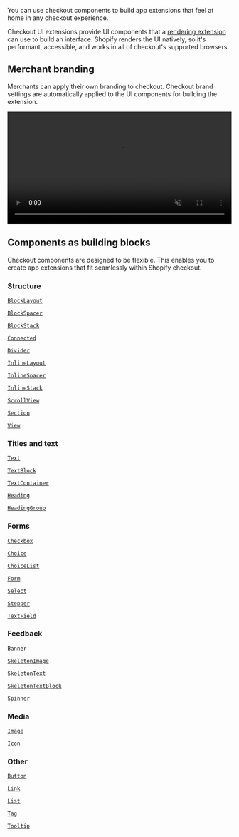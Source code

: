 You can use checkout components to build app extensions that feel at home in any checkout experience.

Checkout UI extensions provide UI components that a [rendering extension](/api/checkout-extensions/checkout/extension-points/api#renderextension) can use to build an interface. Shopify renders the UI natively, so it's performant, accessible, and works in all of checkout's supported browsers.

## Merchant branding

Merchants can apply their own branding to checkout. Checkout brand settings are automatically applied to the UI components for building the extension.

<video style="width: 100%; height: auto;" autoplay muted loop controls>
  <source src="/assets/apps/checkout/branding.webm" type="video/webm">
  <source src="/assets/apps/checkout/branding.mp4" type="video/mp4">
</video>

## Components as building blocks

Checkout components are designed to be flexible. This enables you to create app extensions that fit seamlessly within Shopify checkout.

<div class="checkout-component-grid">
  <div class="checkout-component-grid-item">
    <h3 class="checkout-component-grid-item_title">Structure</h3>
      <p><code><a href="/api/checkout-extensions/checkout/components/Banner">BlockLayout</a></code></p>
      <p><code><a href="/api/checkout-extensions/checkout/components/BlockSpacer">BlockSpacer</a></code></p>
      <p><code><a href="/api/checkout-extensions/checkout/components/BlockStack">BlockStack</a></code></p>
      <p><code><a href="/api/checkout-extensions/checkout/components/Connected">Connected</a></code></p>
      <p><code><a href="/api/checkout-extensions/checkout/components/Divider">Divider</a></code></p>
      <p><code><a href="/api/checkout-extensions/checkout/components/InlineLayout">InlineLayout</a></code></p>
      <p><code><a href="/api/checkout-extensions/checkout/components/InlineSpacer">InlineSpacer</a></code></p>
      <p><code><a href="/api/checkout-extensions/checkout/components/InlineStack">InlineStack</a></code></p>
      <p><code><a href="/api/checkout-extensions/checkout/components/ScrollView">ScrollView</a></code></p>
      <p><code><a href="/api/checkout-extensions/checkout/components/Section">Section</a></code></p>
      <p><code><a href="/api/checkout-extensions/checkout/components/View">View</a></code></p>
  </div>

  <div class="checkout-component-grid-item">
    <h3 class="checkout-component-grid-item_title">Titles and text</h3>
      <p><code><a href="/api/checkout-extensions/checkout/components/Text">Text</a></code></p>
      <p><code><a href="/api/checkout-extensions/checkout/components/TextBlock">TextBlock</a></code></p>
      <p><code><a href="/api/checkout-extensions/checkout/components/TextContainer">TextContainer</a></code></p>
      <p><code><a href="/api/checkout-extensions/checkout/components/Heading">Heading</a></code></p>
      <p><code><a href="/api/checkout-extensions/checkout/components/HeadingGroup">HeadingGroup</a></code></p>
  </div>

  <div class="checkout-component-grid-item">
    <h3 class="checkout-component-grid-item_title">Forms</h3>
      <p><code><a href="/api/checkout-extensions/checkout/components/Checkbox">Checkbox</a></code></p>
      <p><code><a href="/api/checkout-extensions/checkout/components/Choice">Choice</a></code></p>
      <p><code><a href="/api/checkout-extensions/checkout/components/ChoiceList">ChoiceList</a></code></p>
      <p><code><a href="/api/checkout-extensions/checkout/components/Form">Form</a></code></p>
      <p><code><a href="/api/checkout-extensions/checkout/components/Select">Select</a></code></p>
      <p><code><a href="/api/checkout-extensions/checkout/components/Stepper">Stepper</a></code></p>
      <p><code><a href="/api/checkout-extensions/checkout/components/TextField">TextField</a></code></p>
  </div>

  <div class="checkout-component-grid-item">
    <h3 class="checkout-component-grid-item_title">Feedback</h3>
      <p><code><a href="/api/checkout-extensions/checkout/components/Banner">Banner</a></code></p>
      <p><code><a href="/api/checkout-extensions/checkout/components/SkeletonImage">SkeletonImage</a></code></p>
      <p><code><a href="/api/checkout-extensions/checkout/components/SkeletonText">SkeletonText</a></code></p>
      <p><code><a href="/api/checkout-extensions/checkout/components/SkeletonTextBlock">SkeletonTextBlock</a></code></p>
      <p><code><a href="/api/checkout-extensions/checkout/components/Spinner">Spinner</a></code></p>
  </div>

  <div class="checkout-component-grid-item">
    <h3 class="checkout-component-grid-item_title">Media</h3>
      <p><code><a href="/api/checkout-extensions/checkout/components/Image">Image</a></code></p>
      <p><code><a href="/api/checkout-extensions/checkout/components/Icon">Icon</a></code></p>
  </div>

  <div class="checkout-component-grid-item">
    <h3 class="checkout-component-grid-item_title">Other</h3>
      <p><code><a href="/api/checkout-extensions/checkout/components/Button">Button</a></code></p>
      <p><code><a href="/api/checkout-extensions/checkout/components/Link">Link</a></code></p>
      <p><code><a href="/api/checkout-extensions/checkout/components/List">List</a></code></p>
      <p><code><a href="/api/checkout-extensions/checkout/components/Tag">Tag</a></code></p>
      <p><code><a href="/api/checkout-extensions/checkout/components/Tooltip">Tooltip</a></code></p>
  </div>
</div>
